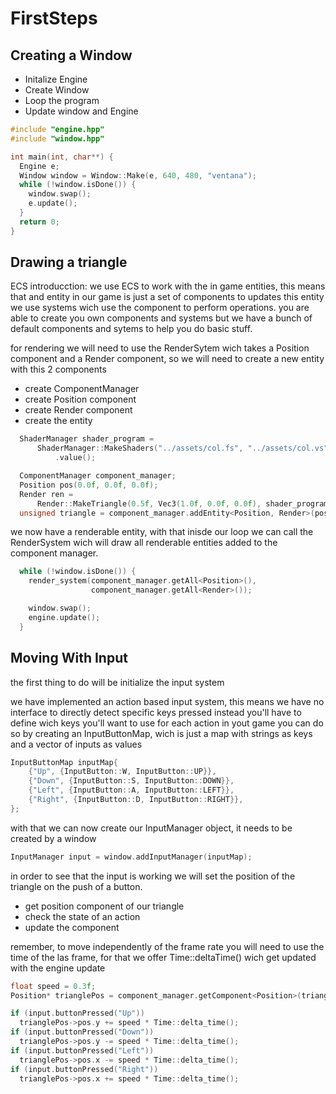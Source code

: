 # FirstSteps
## Creating a Window
- Initalize Engine
- Create Window
- Loop the program
- Update window and Engine

```cpp
#include "engine.hpp"
#include "window.hpp"

int main(int, char**) {
  Engine e;
  Window window = Window::Make(e, 640, 480, "ventana");
  while (!window.isDone()) {
    window.swap();
    e.update();
  }
  return 0;
}
```

## Drawing a triangle

ECS introducction: we use ECS to work with the in game entities, this means that and entity in our game is just a set of components to updates this entity we use systems wich use the component to perform operations. you are able to create you own components and systems but we have a bunch of default components and sytems to help you do basic stuff.

for rendering we will need to use the RenderSytem wich takes a Position component and a Render component, so we will need to create a new entity with this 2 components

 - create ComponentManager
 - create Position component
 - create Render component
 - create the entity

```cpp
  ShaderManager shader_program =
      ShaderManager::MakeShaders("../assets/col.fs", "../assets/col.vs")
          .value();

  ComponentManager component_manager;
  Position pos(0.0f, 0.0f, 0.0f);
  Render ren =
      Render::MakeTriangle(0.5f, Vec3(1.0f, 0.0f, 0.0f), shader_program);
  unsigned triangle = component_manager.addEntity<Position, Render>(pos, ren);
```
we now have a renderable entity, with that inisde our loop we can call the RenderSystem wich will draw all renderable entities added to the component manager.
```cpp
  while (!window.isDone()) {
    render_system(component_manager.getAll<Position>(),
                  component_manager.getAll<Render>());

    window.swap();
    engine.update();
  }
```

## Moving With Input

the first thing to do will be initialize the input system

we have implemented an action based input system, this means we have no interface to directly detect specific keys pressed instead you'll have to define wich keys you'll want to use for each action in yout game you can do so by creating an InputButtonMap, wich is just a map with strings as keys and a vector of inputs as values

```cpp
InputButtonMap inputMap{
    {"Up", {InputButton::W, InputButton::UP}},
    {"Down", {InputButton::S, InputButton::DOWN}},
    {"Left", {InputButton::A, InputButton::LEFT}},
    {"Right", {InputButton::D, InputButton::RIGHT}},
};
```
with that we can now create our InputManager object, it needs to be created by a window 

```cpp
InputManager input = window.addInputManager(inputMap);
```

in order to see that the input is working we will set the position of the triangle on the push of a button.
 - get position component of our triangle
 - check the state of an action
 - update the component

remember, to move independently of the frame rate you will need to use the time of the las frame, for that we offer Time::deltaTime() wich get updated with the engine update

```cpp
float speed = 0.3f;
Position* trianglePos = component_manager.getComponent<Position>(triangle);

if (input.buttonPressed("Up"))
  trianglePos->pos.y += speed * Time::delta_time();
if (input.buttonPressed("Down"))
  trianglePos->pos.y -= speed * Time::delta_time();
if (input.buttonPressed("Left"))
  trianglePos->pos.x -= speed * Time::delta_time();
if (input.buttonPressed("Right"))
  trianglePos->pos.x += speed * Time::delta_time();
```
 